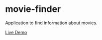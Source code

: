 # movie-finder

Application to find information about movies.

[Live Demo](https://martin-ukhanov.github.io/movie-finder/)
